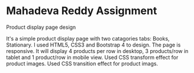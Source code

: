 # Mahadeva Reddy Assignment
Product display page design
<!------Description--------->
It's a simple product display page with two catagories tabs: Books, Stationary.
I used HTML5, CSS3 and Bootstrap 4 to design.
The page is responsive. It will display 4 products per row in desktop, 3 products/row in tablet and 1 product/row in mobile view.
Used CSS transform effect for product images.
Used CSS transition effect for product imags.
